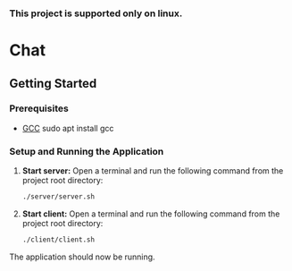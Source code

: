 ### This project is supported only on linux.
# Chat

## Getting Started

### Prerequisites

- [GCC](https://gcc.gnu.org/) sudo apt install gcc

### Setup and Running the Application

1.  **Start server:**
    Open a terminal and run the following command from the project root directory:

    ```bash
    ./server/server.sh
    ```

2.  **Start client:**
    Open a terminal and run the following command from the project root directory:

    ```bash
    ./client/client.sh
    ```

The application should now be running.
